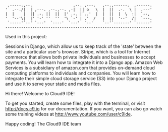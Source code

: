 
     ,-----.,--.                  ,--. ,---.   ,--.,------.  ,------.
    '  .--./|  | ,---. ,--.,--. ,-|  || o   \  |  ||  .-.  \ |  .---'
    |  |    |  || .-. ||  ||  |' .-. |`..'  |  |  ||  |  \  :|  `--, 
    '  '--'\|  |' '-' ''  ''  '\ `-' | .'  /   |  ||  '--'  /|  `---.
     `-----'`--' `---'  `----'  `---'  `--'    `--'`-------' `------'
    ----------------------------------------------------------------- 


Used in this project:

Sessions in Django, which allow us to keep track of the 'state' between the site and a particular user's browser.
Stripe, which is a tool for Internet commerce that allows both private individuals and businesses to accept payments.
You will learn how to integrate it into a Django app.
Amazon Web Services is a subsidiary of amazon.com that provides on-demand cloud computing platforms to individuals and companies.
You will learn how to integrate their simple cloud storage service (S3) into your Django project and use it to serve your static and media files.



Hi there! Welcome to Cloud9 IDE!

To get you started, create some files, play with the terminal,
or visit http://docs.c9.io for our documentation.
If you want, you can also go watch some training videos at
http://www.youtube.com/user/c9ide.

Happy coding!
The Cloud9 IDE team